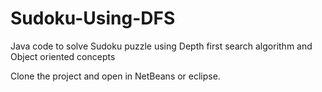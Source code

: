 # Sudoku-Using-DFS
Java code to solve Sudoku puzzle using Depth first search algorithm and Object oriented concepts

Clone the project and open in NetBeans or eclipse.

